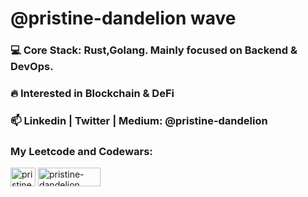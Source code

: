 <h1 align="left">@pristine-dandelion wave </h1>


<h3 align="left"> 💻 Core Stack: Rust,Golang. Mainly focused on Backend & DevOps.
</h3>
<h3 align="left">  🔥 Interested in Blockchain & DeFi
</h3> 
<h3 align="left">   📫 Linkedin | Twitter | Medium: @pristine-dandelion
</h3> 

<h3 href="blank" target="blank">My Leetcode and Codewars:</h3>

<a href="https://www.leetcode.com/blessingman" target="blank"> <img align="center" src="https://raw.githubusercontent.com/rahuldkjain/github-profile-readme-generator/master/src/images/icons/Social/leet-code.svg" alt="pristine-dandelion" height="30" width="40" /></a> 
<a href="https://www.codewars.com/users/pristine-dandelion" target="blank"> <img align="center" src="https://www.qualified.io/shared/images/codewars-black-large-24a9d355.png" alt="pristine-dandelion" height="30" width="100" /> </a> 



